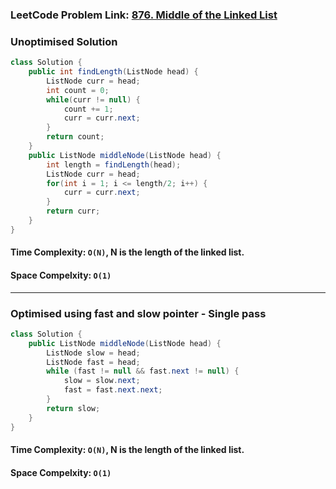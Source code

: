 ### LeetCode Problem Link: [876. Middle of the Linked List](https://leetcode.com/problems/middle-of-the-linked-list/description)

### Unoptimised Solution

```java
class Solution {
    public int findLength(ListNode head) {
        ListNode curr = head;
        int count = 0;
        while(curr != null) {
            count += 1;
            curr = curr.next;
        }
        return count;
    }
    public ListNode middleNode(ListNode head) {
        int length = findLength(head);
        ListNode curr = head;
        for(int i = 1; i <= length/2; i++) {
            curr = curr.next;
        }
        return curr;
    }
}
```

#### Time Complexity: `O(N)`, N is the length of the linked list.

#### Space Compelxity: `O(1)`

<hr/>

### Optimised using fast and slow pointer - Single pass

```java
class Solution {
    public ListNode middleNode(ListNode head) {
        ListNode slow = head;
        ListNode fast = head;
        while (fast != null && fast.next != null) {
            slow = slow.next;
            fast = fast.next.next;
        }
        return slow;
    }
}
```

#### Time Complexity: `O(N)`, N is the length of the linked list.

#### Space Compelxity: `O(1)`

